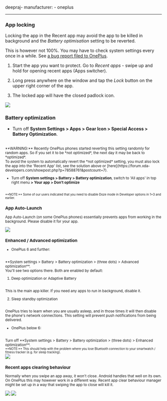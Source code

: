 deepraj-
manufacturer: 
    - oneplus

---

### App locking

Locking the app in the Recent app may avoid the app to be killed in background and the *Battery optimisation* setting to be reverted.
<br>

This is however not 100%. You may have to check system settings every once in a while. See [a bug report filed to OnePlus](https://forums.oneplus.com/threads/in-battery-optimisation-apps-are-getting-automatically-switched-from-not-optimised-to-optimised.849162/).


1. Start the app you want to protect. Go to *Recent apps* - swipe up and hold for opening recent apps (Apps switcher).

2. Long press anywhere on the window and tap the *Lock* button on the upper right corner of the app.

3. The locked app will have the closed padlock icon.


<div class="img-block">
  <img src="/assets/img/oneplus_locking.jpg">
</div>

### Battery optimization

- Turn off **System Settings > Apps > Gear Icon > Special Access > Battery Optimization**.
<br>
<small>**WARNING:** Recently OnePlus phones started reverting this setting randomly for random apps. So if you set it to be *not optimized*, the next day it may be back to *optimized*. 
<br>
To avoid the system to automatically revert the *not optimized* setting, you must also lock the app into the 'Recent App' list, see the solution above or [here](https://forum.xda-developers.com/showpost.php?p=78588761&postcount=7).
<br>


- Turn off **System settings > Battery > Battery optimization**, switch to 'All apps' in top right menu **> Your app > Don’t optimize**
<br>
<small>**NOTE:** Some of our users indicated that you need to disable Doze mode in Developer options in 1+3 and earlier.</small>


### App Auto-Launch

App Auto-Launch (on some OnePlus phones) essentially prevents apps from working in the background. Please disable it for your app.

<div class="img-block">
  <img src="/assets/img/ss_oneplus_1.jpg">
</div>


### Enhanced / Advanced optimization

- OnePlus 6 and further: 
<br>
**System settings > Battery > Battery optimization > (three dots) > Advanced optimization**. 
<br>
You'll see two options there. Both are enabled by default:

1. Deep optimization or Adaptive Battery
<br>
This is the main app killer. 
If you need any apps to run in background, disable it.

2. Sleep standby optimization
<br>
OnePlus tries to learn when you are usually asleep, and in those times it will then disable the phone's network connections. 
This setting will prevent push notifications from being delivered.






- OnePlus below 6: 
<br>
Turn off **System settings > Battery > Battery optimization > (three dots) > Enhanced optimization**.
<br>
<small>**NOTE:** This should help with the problem where you lose Bluetooth connection to your smartwatch / fitness tracker (e.g. for sleep tracking).</small>

<div class="img-block">
  <img src="/assets/img/ss_oneplus6_setting_sleepstandby.jpg">
</div>

### Recent apps clearing behaviour

Normally when you swipe an app away, it won't close. Android handles that well on its own. On OnePlus this may however work in a different way. Recent app clear behaviour manager might be set up in a way that swiping the app to close will kill it.

<div class="img-block">
  <img src="/assets/img/ss_oneplus_2a.jpg">
  <img src="/assets/img/ss_oneplus_2b.jpg">
</div>
